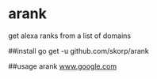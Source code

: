 # arank
get alexa ranks from a list of domains

##install
go get -u github.com/skorp/arank

##usage
arank www.google.com
